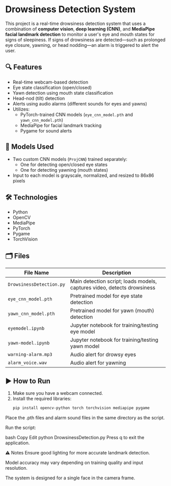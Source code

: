 # Drowsiness Detection System

This project is a real-time drowsiness detection system that uses a combination of **computer vision**, **deep learning (CNN)**, and **MediaPipe facial landmark detection** to monitor a user's eye and mouth states for signs of sleepiness. If signs of drowsiness are detected—such as prolonged eye closure, yawning, or head nodding—an alarm is triggered to alert the user.

## 🔍 Features

- Real-time webcam-based detection
- Eye state classification (open/closed)
- Yawn detection using mouth state classification
- Head-nod (tilt) detection
- Alerts using audio alarms (different sounds for eyes and yawns)
- Utilizes:
  - PyTorch-trained CNN models (`eye_cnn_model.pth` and `yawn_cnn_model.pth`)
  - MediaPipe for facial landmark tracking
  - Pygame for sound alerts

## 🧠 Models Used

- Two custom CNN models (`ProjCNN`) trained separately:
  - One for detecting open/closed eye states
  - One for detecting yawning (mouth states)
- Input to each model is grayscale, normalized, and resized to 86x86 pixels

## 🛠 Technologies

- Python
- OpenCV
- MediaPipe
- PyTorch
- Pygame
- TorchVision

## 🗂 Files

| File Name            | Description                                        |
|---------------------|----------------------------------------------------|
| `DrowsinessDetection.py` | Main detection script; loads models, captures video, detects drowsiness |
| `eye_cnn_model.pth`     | Pretrained model for eye state detection         |
| `yawn_cnn_model.pth`    | Pretrained model for yawn (mouth) detection      |
| `eyemodel.ipynb`        | Jupyter notebook for training/testing eye model  |
| `yawn-model.ipynb`      | Jupyter notebook for training/testing yawn model |
| `warning-alarm.mp3`     | Audio alert for drowsy eyes                      |
| `alarm_voice.wav`       | Audio alert for yawning                         |

## ▶️ How to Run

1. Make sure you have a webcam connected.
2. Install the required libraries:
   ```bash
   pip install opencv-python torch torchvision mediapipe pygame
Place the .pth files and alarm sound files in the same directory as the script.

Run the script:

bash
Copy
Edit
python DrowsinessDetection.py
Press q to exit the application.

⚠️ Notes
Ensure good lighting for more accurate landmark detection.

Model accuracy may vary depending on training quality and input resolution.

The system is designed for a single face in the camera frame.
